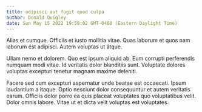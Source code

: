 ```yaml
---
title: adipisci aut fugit quod culpa
author: Donald Quigley
date: Sun May 15 2022 19:58:02 GMT-0400 (Eastern Daylight Time)
---
```

Alias et cumque. Officiis et iusto mollitia vitae. Quas laborum et quos nam laborum est adipisci. Autem voluptas ut atque.

 Ullam nemo et dolorem. Quo est ipsum aliquid ab. Eum corrupti perferendis numquam modi vitae. Id veritatis dolor blanditiis sunt. Voluptate dolores voluptas excepturi tenetur magnam maxime deleniti.

 Facere sed cum excepturi aspernatur unde beatae est occaecati. Ipsum laudantium a itaque. Optio nesciunt dolor consequuntur et autem veritatis earum. Officiis dolor porro ea quis placeat voluptates quo voluptatibus velit. Dolor omnis labore. Vitae ut et dicta velit voluptas est voluptates.